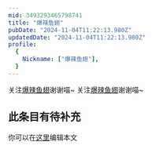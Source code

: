 ```yaml
---
mid: 3493293465798741
title: "爆辣鱼翅"
pubDate: "2024-11-04T11:22:13.980Z"
updatedDate: "2024-11-04T11:22:13.980Z"
profile:
  {
    Nickname: ["爆辣鱼翅"],
  }
---
```


关注[爆辣鱼翅](https://space.bilibili.com/3493293465798741)谢谢喵~ 关注[爆辣鱼翅](https://space.bilibili.com/3493293465798741)谢谢喵~

## 此条目有待补充
你可以在[这里](https://github.com/Yuhanawa/VTuber.ICU-Content/edit/master/v/爆辣鱼翅/index.md)编辑本文
